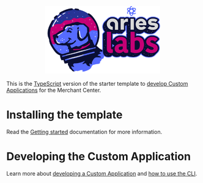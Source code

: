 <p align="center">
  <a href="https://www.ariessolutions.io/composable-commerce/aries-labs-open-source/">
    <img alt="Aries Labs" width="300" src="docs/assets/Labs-For-Dk_BG.svg">
  </a>
</p>

This is the [TypeScript](https://www.typescriptlang.org/) version of the starter template to [develop Custom Applications](https://docs.commercetools.com/merchant-center-customizations/custom-applications) for the Merchant Center.

# Installing the template

Read the [Getting started](https://docs.commercetools.com/merchant-center-customizations/custom-applications) documentation for more information.

# Developing the Custom Application

Learn more about [developing a Custom Application](https://docs.commercetools.com/merchant-center-customizations/development) and [how to use the CLI](https://docs.commercetools.com/merchant-center-customizations/api-reference/cli).
